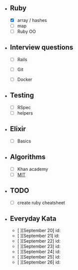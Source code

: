 - ## Ruby
    - [x] array / hashes  
    - [ ] map
    - [ ] Ruby OO  

- ## Interview questions
    -  [ ] Rails
    -  [ ] Git
    -  [ ] Docker


- ## Testing
    - [ ] RSpec
    - [ ] helpers

- ## Elixir
    - [ ] Basics

- ## Algorithms
    - [ ] Khan academy
    - [ ] [MIT](https://ocw.mit.edu/courses/electrical-engineering-and-computer-science/6-006-introduction-to-algorithms-fall-2011/exams/)

- ## TODO
    - [ ] create ruby cheatsheet

- ## Everyday Kata
    - [ ][September 20] id:    
    - [ ][September 21] id:    
    - [ ][September 22] id:    
    - [ ][September 23] id:    
    - [ ][September 24] id:    
    - [ ][September 25] id:    
    - [ ][September 26] id:    
